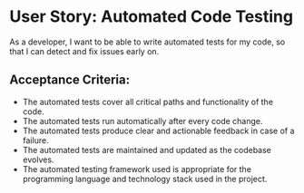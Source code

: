 # User Story: Automated Code Testing

As a developer, I want to be able to write automated tests for my code, so that I can detect and fix issues early on.

## Acceptance Criteria:

- The automated tests cover all critical paths and functionality of the code.
- The automated tests run automatically after every code change.
- The automated tests produce clear and actionable feedback in case of a failure.
- The automated tests are maintained and updated as the codebase evolves.
- The automated testing framework used is appropriate for the programming language and technology stack used in the project.
